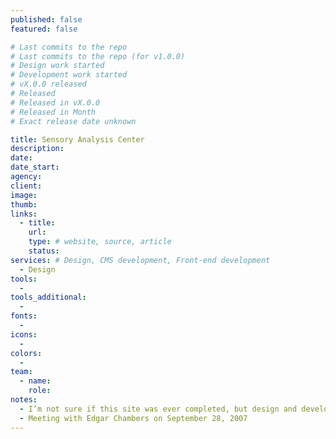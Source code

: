 ```yaml
---
published: false
featured: false

# Last commits to the repo
# Last commits to the repo (for v1.0.0)
# Design work started
# Development work started
# vX.0.0 released
# Released
# Released in vX.0.0
# Released in Month
# Exact release date unknown

title: Sensory Analysis Center
description:
date:
date_start:
agency:
client:
image:
thumb:
links:
  - title:
    url:
    type: # website, source, article
    status:
services: # Design, CMS development, Front-end development
  - Design
tools:
  -
tools_additional:
  -
fonts:
  -
icons:
  -
colors:
  -
team:
  - name:
    role:
notes:
  - I’m not sure if this site was ever completed, but design and development work was at least partially done
  - Meeting with Edgar Chambers on September 28, 2007
---
```

